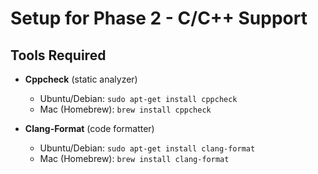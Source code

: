 # Setup for Phase 2 - C/C++ Support

## Tools Required

- **Cppcheck** (static analyzer)
  - Ubuntu/Debian: `sudo apt-get install cppcheck`
  - Mac (Homebrew): `brew install cppcheck`

- **Clang-Format** (code formatter)
  - Ubuntu/Debian: `sudo apt-get install clang-format`
  - Mac (Homebrew): `brew install clang-format`
